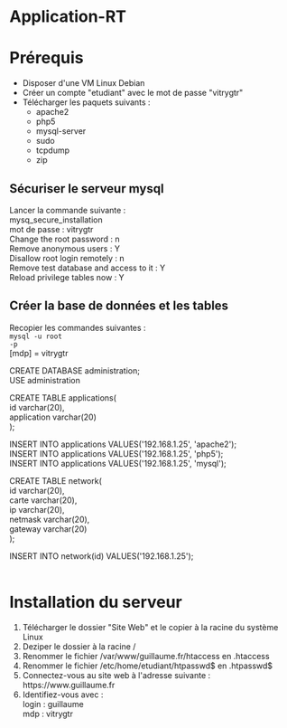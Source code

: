 # Application-RT

Prérequis
=
- Disposer d'une VM Linux Debian
- Créer un compte "etudiant" avec le mot de passe "vitrygtr"
- Télécharger les paquets suivants :
  - apache2
  - php5
  - mysql-server
  - sudo
  - tcpdump
  - zip
  
Sécuriser le serveur mysql
-
Lancer la commande suivante :<br/>
mysq_secure_installation<br/>
mot de passe : vitrygtr<br/>
Change the root password : n<br/>
Remove anonymous users : Y<br/>
Disallow root login remotely : n<br/>
Remove test database and access to it : Y<br/>
Reload privilege tables now : Y<br/>

Créer la base de données et les tables
-
Recopier les commandes suivantes :<br/>
<code>mysql -u root -p</code><br/>
[mdp] = vitrygtr<br/>

CREATE DATABASE administration;<br/>
USE administration<br/>

CREATE TABLE applications(<br/>
id varchar(20),<br/>
application varchar(20)<br/>
);<br/>

INSERT INTO applications VALUES('192.168.1.25', 'apache2');<br/>
INSERT INTO applications VALUES('192.168.1.25', 'php5');<br/>
INSERT INTO applications VALUES('192.168.1.25', 'mysql');<br/>

CREATE TABLE network(<br/>
id varchar(20),<br/>
carte varchar(20),<br/>
ip varchar(20),<br/>
netmask varchar(20),<br/>
gateway varchar(20)<br/>
);<br/>

INSERT INTO network(id) VALUES('192.168.1.25');<br/><br/>

Installation du serveur
=
<ol>
  <li>Télécharger le dossier "Site Web" et le copier à la racine du système Linux</li>
  <li>Deziper le dossier à la racine /</li>
  <li>Renommer le fichier /var/www/guillaume.fr/htaccess en .htaccess</li>
  <li>Renommer le fichier /etc/home/etudiant/htpasswd$ en .htpasswd$</li>
  <li>Connectez-vous au site web à l'adresse suivante : https://www.guillaume.fr</li>
  <li>Identifiez-vous avec :<br/>login : guillaume<br/>mdp : vitrygtr</li>
</ol>
